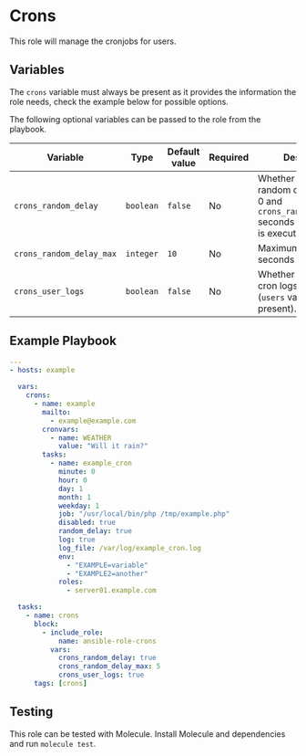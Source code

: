 # Crons

This role will manage the cronjobs for users.

## Variables

The `crons` variable must always be present as it provides the information the role needs, check the example below for possible options.

The following optional variables can be passed to the role from the playbook.

| Variable                 | Type      | Default value | Required | Description                                                                                              |
|--------------------------|-----------|---------------|----------|----------------------------------------------------------------------------------------------------------|
| `crons_random_delay`     | `boolean` | `false`       | No       | Whether to add a random delay between 0 and `crons_random_delay_max` seconds before the job is executed. |
| `crons_random_delay_max` | `integer` | `10`          | No       | Maximum number of seconds for the delay.                                                                 |
| `crons_user_logs`        | `boolean` | `false`       | No       | Whether to activate cron logs per user (`users` variable must be present).                               |


## Example Playbook

```yaml
---
- hosts: example

  vars:
    crons:
      - name: example
        mailto:
          - example@example.com
        cronvars:
          - name: WEATHER
            value: "Will it rain?"
        tasks:
          - name: example_cron
            minute: 0
            hour: 0
            day: 1
            month: 1
            weekday: 1
            job: "/usr/local/bin/php /tmp/example.php"
            disabled: true
            random_delay: true
            log: true
            log_file: /var/log/example_cron.log
            env:
              - "EXAMPLE=variable"
              - "EXAMPLE2=another"
            roles:
              - server01.example.com

  tasks:
    - name: crons
      block:
        - include_role:
            name: ansible-role-crons
          vars:
            crons_random_delay: true
            crons_random_delay_max: 5
            crons_user_logs: true
      tags: [crons]
```

## Testing

This role can be tested with Molecule. Install Molecule and dependencies and run `molecule test`.
